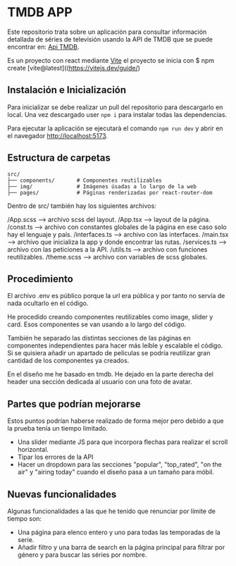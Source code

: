 # TMDB APP

Este repositorio trata sobre un aplicación para consultar información detallada de séries de televisión usando la API de TMDB que se puede encontrar en: [Api TMDB](https://developer.themoviedb.org/reference/intro/getting-started).

Es un proyecto con react mediante [Vite](https://vitejs.dev/) el proyecto se inicia con $ npm create [vite@latest]((https://vitejs.dev/guide/)

##  Instalación e Inicialización

Para inicializar se debe realizar un pull del repositorio para descargarlo en local. Una vez descargado user `npm i` para instalar todas las dependencias.

Para ejecutar la aplicación se ejecutarà el comando `npm run dev` y abrir en el navegador [http://localhost:5173](http://localhost:5173).

## Estructura de carpetas

```
src/
├── components/       # Componentes reutilizables 
├── img/              # Imágenes úsadas a lo largo de la web
├── pages/            # Páginas renderizadas por react-router-dom

```
Dentro de src/ también hay los siguientes archivos:

/App.scss          --> archivo scss del layout.
/App.tsx           --> layout de la página.
/const.ts          --> archivo con constantes globales de la página en ese caso solo hay el lenguaje y país.
/interfaces.ts     --> archivo con las interfaces.
/main.tsx          --> archivo que inicializa la app y donde encontrar las rutas.
/services.ts       --> archivo con las peticiones a la API.
/utils.ts          --> archivo con funciones reutilizables.
/theme.scss        --> archivo con variables de scss globales.

## Procedimiento

El archivo .env es público porque la url era pública y por tanto no servía de nada ocultarlo en el código.

He procedido creando componentes reutilizables como image, slider y card. Esos componentes se van usando a lo largo del código.

También he separado las distintas secciones de las páginas en componentes independientes para hacer más leíble y escalable el código. Si se quisiera añadir un apartado de películas se podría reutilizar gran cantidad de los componentes ya creados.

En el diseño me he basado en tmdb. He dejado en la parte derecha del header una sección dedicada al usuario con una foto de avatar.

## Partes que podrían mejorarse

Estos puntos podrían haberse realizado de forma mejor pero debido a que la prueba tenía un tiempo limitado.

- Una slider mediante JS para que incorpora flechas para realizar el scroll horizontal.
- Tipar los errores de la API
- Hacer un dropdown para las secciones "popular", "top_rated", "on the air" y "airing today" cuando el diseño pasa a un tamaño para móbil.

## Nuevas funcionalidades 

Algunas funcionalidades a las que he tenido que renunciar por límite de tiempo son:

- Una página para elenco entero y uno para todas las temporadas de la serie.
- Añadir filtro y una barra de search en la página principal para filtrar por género y para buscar las séries por nombre.


